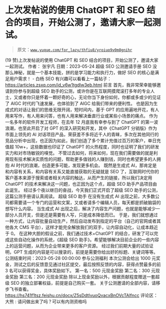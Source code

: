 # 上次发帖说的使用 ChatGPT 和 SEO 结合的项目，开始公测了，邀请大家一起测试。

> 原文：[`www.yuque.com/for_lazy/thfiu8/yroiuo9v0m8gnihr`](https://www.yuque.com/for_lazy/thfiu8/yroiuo9v0m8gnihr)

<ne-h2 id="e02b9e70" data-lake-id="e02b9e70"><ne-heading-ext><ne-heading-anchor></ne-heading-anchor><ne-heading-fold></ne-heading-fold></ne-heading-ext><ne-heading-content><ne-text id="u983686e4">(19 赞)上次发帖说的使用 ChatGPT 和 SEO 结合的项目，开始公测了，邀请大家一起测试。</ne-text></ne-heading-content></ne-h2> <ne-p id="uc2ecdda0" data-lake-id="uc2ecdda0"><ne-text id="uc795c841">作者： 张宇凡</ne-text></ne-p> <ne-p id="u70d68e18" data-lake-id="u70d68e18"><ne-text id="u284e0357">日期：2023-05-24</ne-text></ne-p> <ne-p id="u0fc8d139" data-lake-id="u0fc8d139"><ne-text id="u28b3489f" ne-bold="true">超级 SEO 公测邀请手册</ne-text></ne-p> <ne-p id="u8c27779c" data-lake-id="u8c27779c"><ne-text id="u3ba73b7b">SEO 没那么神秘，就是一个基本技能，拼的是学习能力和执行力，做好 SEO 的核心是满足用户需求！</ne-text></ne-p> <ne-p id="u49bb0471" data-lake-id="u49bb0471"><ne-text id="u56dd622c" ne-bold="true">- 白杨 SEO</ne-text></ne-p> <ne-p id="u7e4c55f3" data-lake-id="u7e4c55f3"><ne-text id="u8b2d2fbb">有兴趣可以看看上一篇帖子：https://articles.zsxq.com/id_v6w1tgdlw3eb.html</ne-text></ne-p> <ne-h2 id="e20c6acc" data-lake-id="e20c6acc"><ne-heading-ext><ne-heading-anchor></ne-heading-anchor><ne-heading-fold></ne-heading-fold></ne-heading-ext><ne-heading-content><ne-text id="uc19679fb" ne-bold="true">前言</ne-text></ne-heading-content></ne-h2> <ne-p id="u15b74bb0" data-lake-id="u15b74bb0"><ne-text id="u7d39e6de">首先，我非常荣幸能够邀请到你参与到超级 SEO 助手的公测，或许你是在互联网摸爬滚打多年的专业人士，又或者你只是怀着一颗好奇的心，无论你当下身份如何，你都或多或少的见证了 AIGC 时代的飞速发展，也体验到了 AIGC 给我们带来的便利性。</ne-text></ne-p> <ne-p id="u8f516fae" data-lake-id="u8f516fae"><ne-text id="u101667a1">也是因为生成式的对话让我们的思维无限开阔，短时间内，基于 GPT 的应用遍地开花，有人用来写作，有人用来问答，也有人用来解决垂直行业或某些小场景的痛点。</ne-text></ne-p> <ne-p id="u994e783f" data-lake-id="u994e783f"><ne-text id="u154dbdee">作为一名多年的软件开发工程师，在去年 12 月底我有幸参与到了 ChatGPT 的第一波浪潮，也至此开启了对 GPT 的深入研究和开发，其中《ChatGPT 分销版》作为市面上领先的 AI 对话项目产品，荣获差不多将近千人的青睐，多次在其他同行的竞品分析中出现，也正因为如此，我们创造了多个累计充值过百万的客户，单日充值超 10w+，这些数据也印证了 ChatGPT 的火热程度，同时也证明了我们的研发实力和对市场敏锐的嗅觉。</ne-text></ne-p> <ne-p id="ub195dda7" data-lake-id="ub195dda7"><ne-text id="u1b160ad0">不管过去如何，将来如何，现在我们需要做的就是利用现有技术解决实质性的问题，帮助更多值钱的人赚到钱，同时也希望更多的人拥抱 AI 时代的浪潮，创造更多可能，发现更多机会。</ne-text></ne-p> <ne-p id="u708f237c" data-lake-id="u708f237c"><ne-text id="u9ba3682b">既然是生成式 AI，那肯定是和内容有关系，和内容有关系又能直接获取的无疑就是 SEO 了，互联网时代你的客户基本来源于搜索或者相关内容的触达，从而产生的链接，所以我们决定用 ChatGPT 的技术来解决这一问题，也正因为这个点，超级 SEO 助手产品项目由此诞生。</ne-text></ne-p> <ne-p id="u2c072dff" data-lake-id="u2c072dff"><ne-text id="udedc0eb6">经过多个夜以继日的奋战，今天我们正式开启了超级 SEO 助手的公测，这篇公测手册请认真阅读。</ne-text></ne-p> <ne-h2 id="e85ea526" data-lake-id="e85ea526"><ne-heading-ext><ne-heading-anchor></ne-heading-anchor><ne-heading-fold></ne-heading-fold></ne-heading-ext><ne-heading-content><ne-text id="u52274fff" ne-bold="true">超级 SEO 助手</ne-text></ne-heading-content></ne-h2> <ne-p id="u822e5fea" data-lake-id="u822e5fea"><ne-text id="ue34a720a">在没有生成式 AI 出现之前，大多数公司都需要请一个专门的运营和文案，又或者请多个编辑人员，每天都是抓破脑袋的想写什么内容。</ne-text></ne-p> <ne-p id="u24473a92" data-lake-id="u24473a92"><ne-text id="u130e8c3d">当生成式 AI 出现之后，解决了内容生产问题，也就是能够减少一部分人员开支，但是还是需要有人写，只是成本降低而已。</ne-text></ne-p> <ne-p id="u205797e7" data-lake-id="u205797e7"><ne-text id="u36f9439b">于是，我们就想通过一种方式，让内容批量自动生产，然后自动发布到指定的平台（自己的官网或者其他各大 CMS 平台），这样才能完全解放我们的双手，让内容自动化，让成本趋近于 0。</ne-text></ne-p> <ne-p id="u2f2c1e00" data-lake-id="u2f2c1e00"><ne-text id="u80021cf2">在这种大胆的假设之前，我们通过技术+ChatGPT 的结合，研发了可以完成这些自动化操作的系统，《超级 SEO 助手》。希望能够解决目前企业的一些内容上的运营问题，从而为企业带来更多的客户资源。</ne-text></ne-p> <ne-p id="u714538eb" data-lake-id="u714538eb"><ne-text id="uecafd55b">经过我们前期大量的试验证明，GPT 生成的内容是可以搜录的，前提是需要你给出好的标题、关键词等等。</ne-text></ne-p> <ne-p id="u55cf959a" data-lake-id="u55cf959a"><ne-text id="ubf80458c">公测结束时间：2023-05-28 00:00:00</ne-text></ne-p> <ne-h2 id="9f804e36" data-lake-id="9f804e36"><ne-heading-ext><ne-heading-anchor></ne-heading-anchor><ne-heading-fold></ne-heading-fold></ne-heading-ext><ne-heading-content><ne-text id="u0b9418f0" ne-bold="true">参与公测福利</ne-text></ne-heading-content></ne-h2> <ne-p id="u52f412b3" data-lake-id="u52f412b3"><ne-text id="u299e7cb6">本次公测会给出 1000 元奖金，测试之后的反馈意见通过社区提交，最后按照反馈的内容，获得点赞最多的前 3 名可以获得奖金，具体奖励如下。</ne-text></ne-p> <ne-p id="ubad07ddc" data-lake-id="ubad07ddc"><ne-text id="u50dd8e58">第一名：500 元现金奖励</ne-text></ne-p> <ne-p id="u63d01fcc" data-lake-id="u63d01fcc"><ne-text id="uf55fba1b">第二名：300 元现金奖励</ne-text></ne-p> <ne-p id="ude7aee4b" data-lake-id="ude7aee4b"><ne-text id="uaeb3ddb8">第三名：200 元现金奖励</ne-text></ne-p> <ne-p id="u4d3d237d" data-lake-id="u4d3d237d"><ne-text id="ue173e3ce">除以上现金奖励以外，根据贡献程度赠送一套超级 SEO 的独立部署权益，前提是自己购买一套。</ne-text></ne-p> <ne-p id="u70283d83" data-lake-id="u70283d83"><ne-text id="u658ee386">关于公测邀请的全部内容，请移步飞书查看。</ne-text></ne-p> <ne-p id="u5e67c132" data-lake-id="u5e67c132">[<ne-text id="u3745b367">https://hs741f1tsz.feishu.cn/docx/Z5sDdtIvuoQvacxBnOVcTAlfncc</ne-text>](https://hs741f1tsz.feishu.cn/docx/Z5sDdtIvuoQvacxBnOVcTAlfncc)</ne-p> <ne-hole id="u7b2bc5de" data-lake-id="u7b2bc5de"><ne-card data-card-name="hr" data-card-type="block" id="rG8sL" data-event-boundary="card"><ne-p id="u95f85e10" data-lake-id="u95f85e10"><ne-text id="u0cfa6861">评论区：</ne-text></ne-p> <ne-p id="ud4696285" data-lake-id="ud4696285"><ne-text id="ufc836b77">大熊 : 请问做出来了吗？可以有内测资格吗</ne-text></ne-p></ne-card></ne-hole>